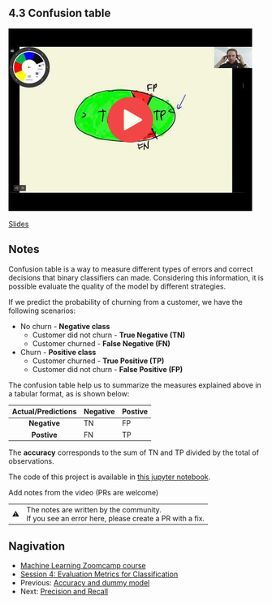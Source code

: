 
## 4.3 Confusion table

<a href="https://www.youtube.com/watch?v=Jt2dDLSlBng"><img src="images/thumbnail-4-03.jpg"></a>
 

[Slides](https://www.slideshare.net/AlexeyGrigorev/ml-zoomcamp-4-evaluation-metrics-for-classification)


## Notes

Confusion table is a way to measure different types of errors and correct decisions that binary classifiers can made. Considering this information, it is possible evaluate the quality of the model by different strategies.

If we predict the probability of churning from a customer, we have the following scenarios:

* No churn - **Negative class**
    * Customer did not churn - **True Negative (TN)**
    * Customer churned - **False Negative (FN)**
* Churn - **Positive class**
    * Customer churned - **True Positive (TP)**
    * Customer did not churn - **False Positive (FP)**

The confusion table help us to summarize the measures explained above in a tabular format, as is shown below: 

|**Actual/Predictions**|**Negative**|**Postive**|
|:-:|---|---|
|**Negative**|TN|FP|
|**Postive**|FN|TP| 

The **accuracy** corresponds to the sum of TN and TP divided by the total of observations. 

The code of this project is available in [this jupyter notebook](https://github.com/alexeygrigorev/mlbookcamp-code/blob/master/course-zoomcamp/04-evaluation/notebook.ipynb).  

Add notes from the video (PRs are welcome)

<table>
   <tr>
      <td>⚠️</td>
      <td>
         The notes are written by the community. <br>
         If you see an error here, please create a PR with a fix.
      </td>
   </tr>
</table>


## Nagivation

* [Machine Learning Zoomcamp course](../)
* [Session 4: Evaluation Metrics for Classification](./)
* Previous: [Accuracy and dummy model](02-accuracy.md)
* Next: [Precision and Recall](04-precision-recall.md)